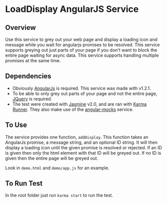 # LoadDisplay AngularJS Service
## Overview
Use this service to grey out your web page and display a loading icon and message while you wait for angularjs promises to be resolved.  This service supports greying out just parts of your page if you don't want to block the entire page waiting for async data.  This service supports handling multiple promises at the same time.

## Dependencies
* Obviously [AngularJs](http://angularjs.org) is required.  This service was made with v1.2.1.
* To be able to only grey out parts of your page and not the entire page, [JQuery](http://jquery.com/) is required.
* The test were created with [Jasmine](http://jasmine.github.io/) v2.0, and are ran with [Karma Runner](http://karma-runner.github.io/0.12/index.html).  They also make use of the [angular-mocks](https://github.com/angular/angular.js/tree/master/src/ngMock) service.

## To Use
The service provides one function, `addDisplay`.  This function takes an AngularJs promise, a message string, and an optional ID string.  It will then display a loading icon until the given promise is resolved or rejected.  If an ID is given then only the html element with that ID will be greyed out.  If no ID is given then the entire page will be greyed out.

Look in `demo.html` and `demo/app.js` for an example.

## To Run Test
In the root folder just run `karma start` to run the test.